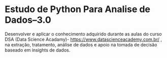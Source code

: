 # Estudo de Python Para Analise de Dados–3.0
 Desenvolver e aplicar o conhecimento adquirido durante as aulas do curso DSA (Data Science Acadamy)- https://www.datascienceacademy.com.br/ , na extração, tratamento, análise de dados e apoio na tomada de decisão baseado em insights de dados. 
